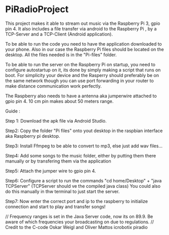 # PiRadioProject

This project makes it able to stream out music via the Raspberry Pi 3, gpio pin 4. It also includes a file transfer via android to the Raspberry Pi , by a TCP-Server
and a TCP-Client (Android application).

To be able to run the code you need to have the application downloaded to your phone. Also in our case the Raspberry Pi files should be located
on the desktop. All the files needed is in the "Pi-files" folder. 

To be able to run the server on the Raspberry Pi on startup, you need to configure autostartup on it, its done by simply making a script that runs on boot. 
For simplicity your device and the Rasperry should preferably be on the same network though you can use port forwarding in your router to make distance
communication work perfectly. 

The Raspberry also needs to have a antenna aka jumperwire attached to gpio pin 4. 10 cm pin makes about 50 meters range.

Guide :

Step 1:
Download the apk file via Android Studio. 

Step2:
Copy the folder "Pi files" onto yout desktop in the raspbian interface aka Raspberry pi desktop. 

Step3:
Install Ffmpeg to be able to convert to mp3, else just add wav files...

Step4:
Add some songs to the music folder, either by putting them there manually or by transfering them via the application

Step5:
Attach the jumper wire to gpio pin 4. 

Step6: 
Configure a script to run the commands "cd home/Desktop" + "java TCPServer" (TCPServer should ve the compiled java class)
You could also do this manually in thw terminal to just start the server. 

Step7:
Now enter the correct port and ip to the raspberry to initialize connection and start to play and transfer songs!

// Frequency ranges is set in the Java Server code, now its on 89.9. Be aware of which frequencies your broadcasting on due to regulations.
// Credit to the C-code Oskar Weigl and Oliver Mattos icrobotix piradio


 